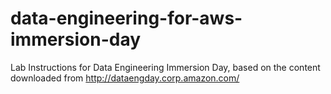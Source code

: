 # data-engineering-for-aws-immersion-day
Lab Instructions for Data Engineering Immersion Day, based on the content downloaded from  http://dataengday.corp.amazon.com/
